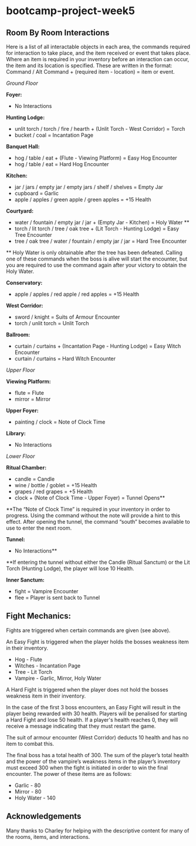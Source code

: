 # bootcamp-project-week5

## Room By Room Interactions
Here is a list of all interactable objects in each area, the commands required for interaction to take place, and the item received or event that takes place. Where an item is required in your inventory before an interaction can occur, the item and its location is specified. These are written in the format: Command / Alt Command + (required item - location) = item or event.  

_Ground Floor_  

__Foyer:__ 
* No Interactions  

__Hunting Lodge:__ 
* unlit torch / torch / fire / hearth + (Unlit Torch - West Corridor) = Torch
* bucket / coal = Incantation Page  

__Banquet Hall:__
* hog / table / eat + (Flute - Viewing Platform) = Easy Hog Encounter
* hog / table / eat = Hard Hog Encounter  

__Kitchen:__ 
* jar / jars / empty jar / empty jars / shelf / shelves = Empty Jar
* cupboard = Garlic
* apple / apples / green apple / green apples = +15 Health  

__Courtyard:__ 
* water / fountain / empty jar / jar + (Empty Jar - Kitchen) = Holy Water **
* torch / lit torch / tree / oak tree + (Lit Torch - Hunting Lodge) = Easy Tree Encounter
* tree / oak tree / water / fountain / empty jar / jar = Hard Tree Encounter  
  
** Holy Water is only obtainable after the tree has been defeated. Calling one of these commands when the boss is alive will start the encounter, but you are required to use the command again after your victory to obtain the Holy Water.  

__Conservatory:__ 
* apple / apples / red apple / red apples = +15 Health  

__West Corridor:__ 
* sword / knight = Suits of Armour Encounter
* torch / unlit torch = Unlit Torch  

__Ballroom:__ 
* curtain / curtains + (Incantation Page - Hunting Lodge) = Easy Witch Encounter
* curtain / curtains = Hard Witch Encounter  

_Upper Floor_  

__Viewing Platform:__ 
* flute = Flute
* mirror = Mirror  

__Upper Foyer:__ 
* painting / clock = Note of Clock Time  

__Library:__ 
* No Interactions  


_Lower Floor_  

__Ritual Chamber:__ 
* candle = Candle
* wine / bottle / goblet = +15 Health
* grapes / red grapes = +5 Health
* clock + (Note of Clock Time - Upper Foyer) = Tunnel Opens**  
  
**The “Note of Clock Time” is required in your inventory in order to progress. Using the command without the note will provide a hint to this effect. After opening the tunnel, the command “south” becomes available to use to enter the next room.  

__Tunnel:__ 
* No Interactions**  

**If entering the tunnel without either the Candle (Ritual Sanctum) or the Lit Torch (Hunting Lodge), the player will lose 10 Health.  

__Inner Sanctum:__ 
* fight = Vampire Encounter
* flee = Player is sent back to Tunnel  


## Fight Mechanics:
Fights are triggered when certain commands are given (see above).  

An Easy Fight is triggered when the player holds the bosses weakness item in their inventory.
* Hog - Flute
* Witches - Incantation Page
* Tree - Lit Torch
* Vampire - Garlic, Mirror, Holy Water

A Hard Fight is triggered when the player does not hold the bosses weakness item in their inventory.  
  
In the case of the first 3 boss encounters, an Easy Fight will result in the player being rewarded with 30 health. Players will be penalised for starting a Hard Fight and lose 50 health. If a player's health reaches 0, they will receive a message indicating that they must restart the game.  
  
The suit of armour encounter (West Corridor) deducts 10 health and has no item to combat this.  
  
The final boss has a total health of 300. The sum of the player’s total health and the power of the vampire’s weakness items in the player’s inventory must exceed 300 when the fight is initiated in order to win the final encounter. The power of these items are as follows:  
* Garlic - 80
* Mirror - 80
* Holy Water - 140  
  

## Acknowledgements
Many thanks to Charley for helping with the descriptive content for many of the rooms, items, and interactions.